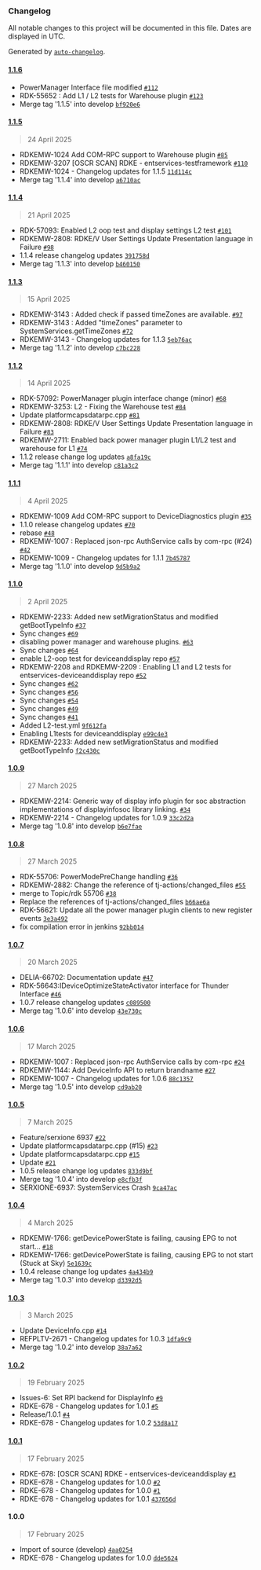 ### Changelog

All notable changes to this project will be documented in this file. Dates are displayed in UTC.

Generated by [`auto-changelog`](https://github.com/CookPete/auto-changelog).

#### [1.1.6](https://github.com/rdkcentral/entservices-deviceanddisplay/compare/1.1.5...1.1.6)

- PowerManager Interface file modified [`#112`](https://github.com/rdkcentral/entservices-deviceanddisplay/pull/112)
- RDK-55652 : Add L1 / L2 tests for Warehouse plugin [`#123`](https://github.com/rdkcentral/entservices-deviceanddisplay/pull/123)
- Merge tag '1.1.5' into develop [`bf920e6`](https://github.com/rdkcentral/entservices-deviceanddisplay/commit/bf920e63ee0a87abe89b24d7a1de82e9762a8d89)

#### [1.1.5](https://github.com/rdkcentral/entservices-deviceanddisplay/compare/1.1.4...1.1.5)

> 24 April 2025

- RDKEMW-1024 Add COM-RPC support to Warehouse plugin [`#85`](https://github.com/rdkcentral/entservices-deviceanddisplay/pull/85)
- RDKEMW-3207 [OSCR SCAN] RDKE - entservices-testframework [`#110`](https://github.com/rdkcentral/entservices-deviceanddisplay/pull/110)
- RDKEMW-1024 - Changelog updates for 1.1.5 [`11d114c`](https://github.com/rdkcentral/entservices-deviceanddisplay/commit/11d114cdfc2ccff80aaff826938fce3793a1bcd9)
- Merge tag '1.1.4' into develop [`a6710ac`](https://github.com/rdkcentral/entservices-deviceanddisplay/commit/a6710ac9063841e06bbc01329314f110f7b2b256)

#### [1.1.4](https://github.com/rdkcentral/entservices-deviceanddisplay/compare/1.1.3...1.1.4)

> 21 April 2025

- RDK-57093: Enabled L2 oop test and display settings L2 test [`#101`](https://github.com/rdkcentral/entservices-deviceanddisplay/pull/101)
- RDKEMW-2808: RDKE/V User Settings Update Presentation language in Failure [`#98`](https://github.com/rdkcentral/entservices-deviceanddisplay/pull/98)
- 1.1.4 release changelog updates [`391758d`](https://github.com/rdkcentral/entservices-deviceanddisplay/commit/391758d482a10180c456c081db1d868d8facecea)
- Merge tag '1.1.3' into develop [`b460150`](https://github.com/rdkcentral/entservices-deviceanddisplay/commit/b460150d23fcfe34ba6a037f3780a057ac627867)

#### [1.1.3](https://github.com/rdkcentral/entservices-deviceanddisplay/compare/1.1.2...1.1.3)

> 15 April 2025

- RDKEMW-3143 : Added check if passed timeZones are available. [`#97`](https://github.com/rdkcentral/entservices-deviceanddisplay/pull/97)
- RDKEMW-3143 : Added "timeZones" parameter to SystemServices.getTimeZones [`#72`](https://github.com/rdkcentral/entservices-deviceanddisplay/pull/72)
- RDKEMW-3143 - Changelog updates for 1.1.3 [`5eb76ac`](https://github.com/rdkcentral/entservices-deviceanddisplay/commit/5eb76ac0a57fcfeb5ee43b907b5c2d7fd6029977)
- Merge tag '1.1.2' into develop [`c7bc228`](https://github.com/rdkcentral/entservices-deviceanddisplay/commit/c7bc228770c565d782271e9f9a9ce735fb0ac819)

#### [1.1.2](https://github.com/rdkcentral/entservices-deviceanddisplay/compare/1.1.1...1.1.2)

> 14 April 2025

- RDK-57092: PowerManager plugin interface change (minor) [`#68`](https://github.com/rdkcentral/entservices-deviceanddisplay/pull/68)
- RDKEMW-3253: L2 - Fixing the Warehouse test [`#84`](https://github.com/rdkcentral/entservices-deviceanddisplay/pull/84)
- Update platformcapsdatarpc.cpp [`#81`](https://github.com/rdkcentral/entservices-deviceanddisplay/pull/81)
- RDKEMW-2808: RDKE/V User Settings Update Presentation language in Failure [`#83`](https://github.com/rdkcentral/entservices-deviceanddisplay/pull/83)
-  RDKEMW-2711: Enabled back power manager plugin L1/L2 test and warehouse for L1 [`#74`](https://github.com/rdkcentral/entservices-deviceanddisplay/pull/74)
- 1.1.2 release change log updates [`a8fa19c`](https://github.com/rdkcentral/entservices-deviceanddisplay/commit/a8fa19c209528b7bb1c1d623c023cc8d3321d9d2)
- Merge tag '1.1.1' into develop [`c81a3c2`](https://github.com/rdkcentral/entservices-deviceanddisplay/commit/c81a3c2ff581ba64a8fa31417b596d777b927a62)

#### [1.1.1](https://github.com/rdkcentral/entservices-deviceanddisplay/compare/1.1.0...1.1.1)

> 4 April 2025

- RDKEMW-1009 Add COM-RPC support to DeviceDiagnostics plugin [`#35`](https://github.com/rdkcentral/entservices-deviceanddisplay/pull/35)
- 1.1.0 release changelog updates [`#70`](https://github.com/rdkcentral/entservices-deviceanddisplay/pull/70)
- rebase [`#48`](https://github.com/rdkcentral/entservices-deviceanddisplay/pull/48)
- RDKEMW-1007 : Replaced json-rpc AuthService calls by com-rpc (#24) [`#42`](https://github.com/rdkcentral/entservices-deviceanddisplay/pull/42)
- RDKEMW-1009 - Changelog updates for 1.1.1 [`7b45787`](https://github.com/rdkcentral/entservices-deviceanddisplay/commit/7b45787659c6c980bd638ab3bdb17824a7439f02)
- Merge tag '1.1.0' into develop [`9d5b9a2`](https://github.com/rdkcentral/entservices-deviceanddisplay/commit/9d5b9a28d2c084f1e4e69d4bf4328468cbf3dda6)

#### [1.1.0](https://github.com/rdkcentral/entservices-deviceanddisplay/compare/1.0.9...1.1.0)

> 2 April 2025

- RDKEMW-2233: Added new setMigrationStatus and modified getBootTypeInfo  [`#37`](https://github.com/rdkcentral/entservices-deviceanddisplay/pull/37)
- Sync changes [`#69`](https://github.com/rdkcentral/entservices-deviceanddisplay/pull/69)
- disabling power manager and warehouse plugins. [`#63`](https://github.com/rdkcentral/entservices-deviceanddisplay/pull/63)
- Sync changes [`#64`](https://github.com/rdkcentral/entservices-deviceanddisplay/pull/64)
- enable L2-oop test for deviceanddisplay repo [`#57`](https://github.com/rdkcentral/entservices-deviceanddisplay/pull/57)
- RDKEMW-2208 and RDKEMW-2209 : Enabling L1 and L2 tests for entservices-deviceanddisplay repo [`#52`](https://github.com/rdkcentral/entservices-deviceanddisplay/pull/52)
- Sync changes [`#62`](https://github.com/rdkcentral/entservices-deviceanddisplay/pull/62)
- Sync changes [`#56`](https://github.com/rdkcentral/entservices-deviceanddisplay/pull/56)
- Sync changes [`#54`](https://github.com/rdkcentral/entservices-deviceanddisplay/pull/54)
- Sync changes [`#49`](https://github.com/rdkcentral/entservices-deviceanddisplay/pull/49)
- Sync changes [`#41`](https://github.com/rdkcentral/entservices-deviceanddisplay/pull/41)
- Added L2-test.yml [`9f612fa`](https://github.com/rdkcentral/entservices-deviceanddisplay/commit/9f612fa7a0897c290ffee6c9f368c93348e4115f)
- Enabling L1tests for deviceanddisplay [`e99c4e3`](https://github.com/rdkcentral/entservices-deviceanddisplay/commit/e99c4e3327c734eed645e69212e39cfb81923391)
- RDKEMW-2233: Added new setMigrationStatus and modified getBootTypeInfo [`f2c430c`](https://github.com/rdkcentral/entservices-deviceanddisplay/commit/f2c430c22fc1afe8d93b8850a4b764a83e6c3681)

#### [1.0.9](https://github.com/rdkcentral/entservices-deviceanddisplay/compare/1.0.8...1.0.9)

> 27 March 2025

- RDKEMW-2214: Generic way of display info plugin for soc abstraction implementations of displayinfosoc library linking. [`#34`](https://github.com/rdkcentral/entservices-deviceanddisplay/pull/34)
- RDKEMW-2214 - Changelog updates for 1.0.9 [`33c2d2a`](https://github.com/rdkcentral/entservices-deviceanddisplay/commit/33c2d2ac2ba59ce5ffe250d6eb4f5a6ab9cd5051)
- Merge tag '1.0.8' into develop [`b6e7fae`](https://github.com/rdkcentral/entservices-deviceanddisplay/commit/b6e7fae32872b3770ce6ce6c14a10388749fb4eb)

#### [1.0.8](https://github.com/rdkcentral/entservices-deviceanddisplay/compare/1.0.7...1.0.8)

> 27 March 2025

- RDK-55706: PowerModePreChange handling [`#36`](https://github.com/rdkcentral/entservices-deviceanddisplay/pull/36)
- RDKEMW-2882: Change the reference of tj-actions/changed_files [`#55`](https://github.com/rdkcentral/entservices-deviceanddisplay/pull/55)
- merge to Topic/rdk 55706 [`#38`](https://github.com/rdkcentral/entservices-deviceanddisplay/pull/38)
- Replace the references of tj-actions/changed_files [`b66ae6a`](https://github.com/rdkcentral/entservices-deviceanddisplay/commit/b66ae6a3898224fc0695b5c9fcdedbbe97ee4bd0)
- RDK-56621: Update all the power manager plugin clients to new register events [`3e3a492`](https://github.com/rdkcentral/entservices-deviceanddisplay/commit/3e3a4925753eebe285715cd803d33fe6472f0e5e)
- fix compilation error in jenkins [`92bb014`](https://github.com/rdkcentral/entservices-deviceanddisplay/commit/92bb01442c384af11d603b7da98e2438e5e64ab4)

#### [1.0.7](https://github.com/rdkcentral/entservices-deviceanddisplay/compare/1.0.6...1.0.7)

> 20 March 2025

- DELIA-66702: Documentation update [`#47`](https://github.com/rdkcentral/entservices-deviceanddisplay/pull/47)
- RDK-56643:IDeviceOptimizeStateActivator interface for Thunder Interface [`#46`](https://github.com/rdkcentral/entservices-deviceanddisplay/pull/46)
- 1.0.7 release changelog updates [`c089500`](https://github.com/rdkcentral/entservices-deviceanddisplay/commit/c089500cf347a1f782e9b7164fd0f44a8a9f2137)
- Merge tag '1.0.6' into develop [`43e730c`](https://github.com/rdkcentral/entservices-deviceanddisplay/commit/43e730c7e6cb27e511d27673e1e49c65740af202)

#### [1.0.6](https://github.com/rdkcentral/entservices-deviceanddisplay/compare/1.0.5...1.0.6)

> 17 March 2025

- RDKEMW-1007 : Replaced json-rpc AuthService calls by com-rpc [`#24`](https://github.com/rdkcentral/entservices-deviceanddisplay/pull/24)
- RDKEMW-1144: Add DeviceInfo API to return brandname [`#27`](https://github.com/rdkcentral/entservices-deviceanddisplay/pull/27)
- RDKEMW-1007 - Changelog updates for 1.0.6 [`88c1357`](https://github.com/rdkcentral/entservices-deviceanddisplay/commit/88c135716945cb4876bf4ffbc08817fee89e7912)
- Merge tag '1.0.5' into develop [`cd9ab20`](https://github.com/rdkcentral/entservices-deviceanddisplay/commit/cd9ab200c0c3891a8c2faffcbf36571884ca90cd)

#### [1.0.5](https://github.com/rdkcentral/entservices-deviceanddisplay/compare/1.0.4...1.0.5)

> 7 March 2025

- Feature/serxione 6937 [`#22`](https://github.com/rdkcentral/entservices-deviceanddisplay/pull/22)
- Update platformcapsdatarpc.cpp (#15) [`#23`](https://github.com/rdkcentral/entservices-deviceanddisplay/pull/23)
- Update platformcapsdatarpc.cpp [`#15`](https://github.com/rdkcentral/entservices-deviceanddisplay/pull/15)
- Update [`#21`](https://github.com/rdkcentral/entservices-deviceanddisplay/pull/21)
- 1.0.5 release change log updates [`833d9bf`](https://github.com/rdkcentral/entservices-deviceanddisplay/commit/833d9bf9f60de79ba0a514c956f16046434d6685)
- Merge tag '1.0.4' into develop [`e8cfb3f`](https://github.com/rdkcentral/entservices-deviceanddisplay/commit/e8cfb3f12c6e18d8fcb5c342d12c2aef6949ecb1)
- SERXIONE-6937: SystemServices Crash [`9ca47ac`](https://github.com/rdkcentral/entservices-deviceanddisplay/commit/9ca47ac44f485b55c04634529ca979cbadc9e0c3)

#### [1.0.4](https://github.com/rdkcentral/entservices-deviceanddisplay/compare/1.0.3...1.0.4)

> 4 March 2025

- RDKEMW-1766: getDevicePowerState is failing, causing EPG to not start… [`#18`](https://github.com/rdkcentral/entservices-deviceanddisplay/pull/18)
- RDKEMW-1766: getDevicePowerState is failing, causing EPG to not start (Stuck at Sky) [`5e1639c`](https://github.com/rdkcentral/entservices-deviceanddisplay/commit/5e1639c21e9a12af5cf77217767f5a0ba1fd3ed1)
- 1.0.4 release change log updates [`4a434b9`](https://github.com/rdkcentral/entservices-deviceanddisplay/commit/4a434b9aa9a8b99a031262b9b4f0607e6a615aca)
- Merge tag '1.0.3' into develop [`d3392d5`](https://github.com/rdkcentral/entservices-deviceanddisplay/commit/d3392d5e5f4e2ad73d7383a07a3dfdece37b6fd0)

#### [1.0.3](https://github.com/rdkcentral/entservices-deviceanddisplay/compare/1.0.2...1.0.3)

> 3 March 2025

- Update DeviceInfo.cpp [`#14`](https://github.com/rdkcentral/entservices-deviceanddisplay/pull/14)
- REFPLTV-2671 - Changelog updates for 1.0.3 [`1dfa9c9`](https://github.com/rdkcentral/entservices-deviceanddisplay/commit/1dfa9c9da32e3f64c86bf7d9ae0c7e55325a04ac)
- Merge tag '1.0.2' into develop [`38a7a62`](https://github.com/rdkcentral/entservices-deviceanddisplay/commit/38a7a62bfb7d8945b439623d1ec06976010b1409)

#### [1.0.2](https://github.com/rdkcentral/entservices-deviceanddisplay/compare/1.0.1...1.0.2)

> 19 February 2025

- Issues-6: Set RPI backend for DisplayInfo [`#9`](https://github.com/rdkcentral/entservices-deviceanddisplay/pull/9)
- RDKE-678 - Changelog updates for 1.0.1 [`#5`](https://github.com/rdkcentral/entservices-deviceanddisplay/pull/5)
- Release/1.0.1 [`#4`](https://github.com/rdkcentral/entservices-deviceanddisplay/pull/4)
- RDKE-678 - Changelog updates for 1.0.2 [`53d8a17`](https://github.com/rdkcentral/entservices-deviceanddisplay/commit/53d8a174016c0c0576cf8328afcc204acafe7234)

#### [1.0.1](https://github.com/rdkcentral/entservices-deviceanddisplay/compare/1.0.0...1.0.1)

> 17 February 2025

- RDKE-678: [OSCR SCAN] RDKE - entservices-deviceanddisplay [`#3`](https://github.com/rdkcentral/entservices-deviceanddisplay/pull/3)
- RDKE-678 - Changelog updates for 1.0.0 [`#2`](https://github.com/rdkcentral/entservices-deviceanddisplay/pull/2)
- RDKE-678 - Changelog updates for 1.0.0 [`#1`](https://github.com/rdkcentral/entservices-deviceanddisplay/pull/1)
- RDKE-678 - Changelog updates for 1.0.1 [`437656d`](https://github.com/rdkcentral/entservices-deviceanddisplay/commit/437656d90dfd60bbcc01bbc99ea395cfa8e6846f)

#### 1.0.0

> 17 February 2025

- Import of source (develop) [`4aa0254`](https://github.com/rdkcentral/entservices-deviceanddisplay/commit/4aa025461d1f14807de64ef5a504799a02078f81)
- RDKE-678 - Changelog updates for 1.0.0 [`dde5624`](https://github.com/rdkcentral/entservices-deviceanddisplay/commit/dde56244729b36ef0fc6e2d40ea1334fa59321a6)
